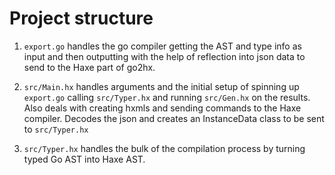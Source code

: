 # Project structure

1. ``export.go`` handles the go compiler getting the AST and type info as input and then outputting with the help of reflection into json data to send to the Haxe part of go2hx.

2. ``src/Main.hx`` handles arguments and the initial setup of spinning up ``export.go`` calling ``src/Typer.hx`` and running ``src/Gen.hx`` on the results. Also deals with creating hxmls and sending commands to the Haxe compiler. Decodes the json and creates an InstanceData class to be sent to ``src/Typer.hx``

3. ``src/Typer.hx`` handles the bulk of the compilation process by turning typed Go AST into Haxe AST.
